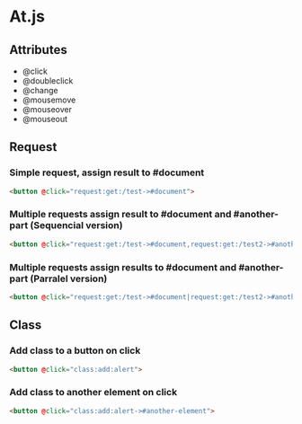 # At.js

## Attributes
- @click
- @doubleclick
- @change
- @mousemove
- @mouseover
- @mouseout

## Request
### Simple request, assign result to #document
```html
<button @click="request:get:/test->#document">
```

### Multiple requests assign result to #document and #another-part (Sequencial version)
```html
<button @click="request:get:/test->#document,request:get:/test2->#another-part">
```

### Multiple requests assign results to #document and #another-part (Parralel version)
```html
<button @click="request:get:/test->#document|request:get:/test2->#another-part">
```

## Class

### Add class to a button on click
```html
<button @click="class:add:alert">
```

### Add class to another element on click
```html
<button @click="class:add:alert->#another-element">
```
